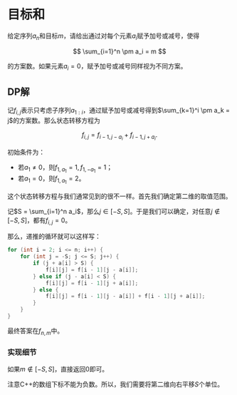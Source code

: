 # 目标和

给定序列$a_n$和目标$m$，请给出通过对每个元素$a_i$赋予加号或减号，使得

$$
\sum_{i=1}^n \pm a_i = m
$$

的方案数。如果元素$a_i = 0$，赋予加号或减号同样视为不同方案。

## DP解

记$f_{i,j}$表示只考虑子序列$a_{1:i}$，通过赋予加号或减号得到$\sum_{k=1}^i \pm a_k = j$的方案数。那么状态转移方程为

$$
f_{i,j} = f_{i-1,j-a_i} + f_{i-1, j+a_i}.
$$

初始条件为：

* 若$a_1 \neq 0$，则$f_{1,a_1}=1, f_{1, -a_1} = 1$；
* 若$a_1 = 0$，则$f_{1,a_1} = 2$。

这个状态转移方程与我们通常见到的很不一样。首先我们确定第二维的取值范围。

记$S = \sum_{i=1}^n a_i$，那么$j \in [-S, S]$。于是我们可以确定，对任意$j \notin [-S, S]$，都有$f_{i,j} = 0$。

那么，递推的循环就可以这样写：

```cpp
for (int i = 2; i <= n; i++) {
    for (int j = -S; j <= S; j++) {
        if (j + a[i] > S) {
            f[i][j] = f[i - 1][j - a[i]];
        } else if (j - a[i] < S) {
            f[i][j] = f[i - 1][j + a[i]];
        } else {
            f[i][j] = f[i - 1][j - a[i]] + f[i - 1][j + a[i]];
        }
    }
}
```

最终答案在$f_{n, m}$中。

### 实现细节

如果$m \notin [-S,S]$，直接返回$0$即可。

注意C++的数组下标不能为负数。所以，我们需要将第二维向右平移$S$个单位。
